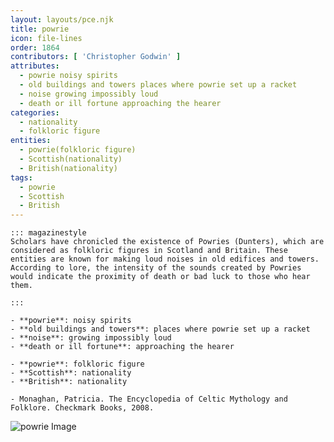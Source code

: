 ```yaml
---
layout: layouts/pce.njk
title: powrie
icon: file-lines
order: 1864
contributors: [ 'Christopher Godwin' ]
attributes:
  - powrie noisy spirits
  - old buildings and towers places where powrie set up a racket
  - noise growing impossibly loud
  - death or ill fortune approaching the hearer
categories:
  - nationality
  - folkloric figure
entities:
  - powrie(folkloric figure)
  - Scottish(nationality)
  - British(nationality)
tags:
  - powrie
  - Scottish
  - British
---
```

``` tab [group1:Info]
::: magazinestyle
Scholars have chronicled the existence of Powries (Dunters), which are considered as folkloric figures in Scotland and Britain. These entities are known for making loud noises in old edifices and towers. According to lore, the intensity of the sounds created by Powries would indicate the proximity of death or bad luck to those who hear them.

:::
```
``` tab [group1:Attributes]
- **powrie**: noisy spirits
- **old buildings and towers**: places where powrie set up a racket
- **noise**: growing impossibly loud
- **death or ill fortune**: approaching the hearer
```
``` tab [group1:Entities]
- **powrie**: folkloric figure
- **Scottish**: nationality
- **British**: nationality
```
``` tab [group1:Sources]
- Monaghan, Patricia. The Encyclopedia of Celtic Mythology and Folklore. Checkmark Books, 2008.
```
![powrie Image]([None])

